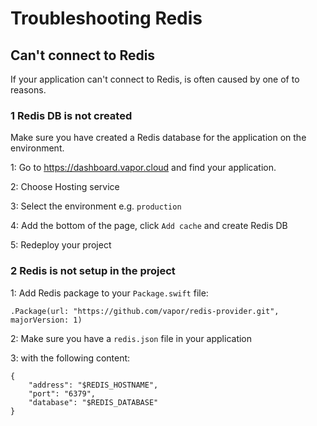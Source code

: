 # Troubleshooting Redis

## Can't connect to Redis

If your application can't connect to Redis, is often caused by one of to reasons.

### 1 Redis DB is not created

Make sure you have created a Redis database for the application on the environment.

1: Go to https://dashboard.vapor.cloud and find your application.

2: Choose Hosting service

3: Select the environment e.g. `production`

4: Add the bottom of the page, click `Add cache` and create Redis DB

5: Redeploy your project

### 2 Redis is not setup in the project

1: Add Redis package to your `Package.swift` file:
```
.Package(url: "https://github.com/vapor/redis-provider.git", majorVersion: 1)
```
2: Make sure you have a `redis.json` file in your application

3: with the following content:
```
{
    "address": "$REDIS_HOSTNAME",
    "port": "6379",
    "database": "$REDIS_DATABASE"
}
```
